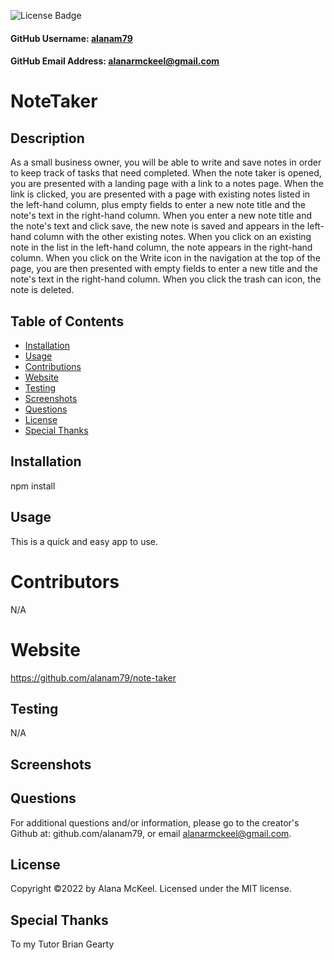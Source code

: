 
  ![License Badge](https://img.shields.io/badge/License-MIT-green.svg)

  #### GitHub Username: [alanam79](https://github.com/alanam79)

  #### GitHub Email Address: alanarmckeel@gmail.com

  # NoteTaker

  ## Description
  As a small business owner, you will be able to write and save notes in order to keep track of tasks that need completed. When the note taker is opened, you are presented with a landing page with a link to a notes page. When the link is clicked, you are presented with a page with existing notes listed in the left-hand column, plus empty fields to enter a new note title and the note's text in the right-hand column. When you enter a new note title and the note's text and click save, the new note is saved and appears in the left-hand column with the other existing notes. When you click on an existing note in the list in the left-hand column, the note appears in the right-hand column. When you click on the Write icon in the navigation at the top of the page, you are then presented with empty fields to enter a new title and the note's text in the right-hand column. When you click the trash can icon, the note is deleted.

  ## Table of Contents
  * [Installation](#installation)
  * [Usage](#usage)
  * [Contributions](#contributions)
  * [Website](#website)
  * [Testing](#testing)
  * [Screenshots](#screenshots)
  * [Questions](#questions)
  * [License](#license)
  * [Special Thanks](#special-thanks)

  ## Installation
  npm install

  ## Usage
  This is a quick and easy app to use. 

  # Contributors
  N/A

  # Website
  https://github.com/alanam79/note-taker

  ## Testing
  N/A

  ## Screenshots

  ## Questions
  For additional questions and/or information, please go to the creator's Github at: github.com/alanam79, or email alanarmckeel@gmail.com.


  ## License
  Copyright &copy;2022 by Alana McKeel.
  Licensed under the MIT license.

  ## Special Thanks
  To my Tutor Brian Gearty
